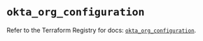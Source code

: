 # `okta_org_configuration`

Refer to the Terraform Registry for docs: [`okta_org_configuration`](https://registry.terraform.io/providers/okta/okta/4.9.0/docs/resources/org_configuration).
